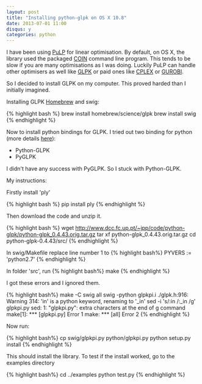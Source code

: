 ```yaml
---
layout: post
title: "Installing python-glpk on OS X 10.8"
date: 2013-07-01 11:00
disqus: y
categories: python
---
```

I have been using [PuLP](https://code.google.com/p/pulp-or/) for linear optimisation. By default, on OS X, the library used the packaged [COIN](http://www.coin-or.org/) command line program. This tends to be slow if you are many optimisations as I was doing. Luckily PuLP can handle other optimisers as well like [GLPK](http://www.gnu.org/software/glpk/glpk.html) or paid ones like [CPLEX](http://www.cplex.com/) or [GUROBI](http://www.gurobi.com/).

So I decided to install GLPK on my computer. This proved harded than I initially imagined.

Installing GLPK [Homebrew](http://brew.sh/) and swig:

{% highlight bash %}
brew install homebrew/science/glpk
brew install swig
{% endhighlight %}

Now to install python bindings for GLPK. I tried out two binding for python (more details [here](http://en.wikibooks.org/wiki/GLPK/Python)):

* Python-GLPK
* PyGLPK

I didn't have any success with PyGLPK. So I stuck with Python-GLPK.

My instructions:

Firstly install 'ply'

{% highlight bash %}
pip install ply
{% endhighlight %}

Then download the code and unzip it.

{% highlight bash %}
wget http://www.dcc.fc.up.pt/~jpp/code/python-glpk/python-glpk_0.4.43.orig.tar.gz
tar xf python-glpk_0.4.43.orig.tar.gz
cd python-glpk-0.4.43/src/
{% endhighlight %}

In swig/Makefile replace line number 1 to
{% highlight bash%}
PYVERS := 'python2.7'
{% endhighlight %}

In folder 'src', run
{% highlight bash%}
make
{% endhighlight %}

I got these errors and I ignored them.

{% highlight bash%}
make -C swig all
swig -python  glpkpi.i
./glpk.h:916: Warning 314: 'in' is a python keyword, renaming to '_in'
sed -i 's/:in /:_in /g' glpkpi.py
sed: 1: "glpkpi.py": extra characters at the end of g command
make[1]: *** [glpkpi.py] Error 1
make: *** [all] Error 2
{% endhighlight %}

Now run:

{% highlight bash%}
cp swig/glpkpi.py python/glpkpi.py
python setup.py install
{% endhighlight %}

This should install the library. To test if the install worked, go to the examples directory

{% highlight bash%}
cd ../examples
python test.py
{% endhighlight %}
